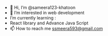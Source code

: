 - 👋 Hi, I’m @sameera123-khatoon
- 👀 I’m interested in web development
-  I’m currently learning :
-  React library and Advance Java Script
- 📫 How to reach me ssmeera593@gmail.com

<!---
sameera123-khatoon/sameera123-khatoon is a ✨ special ✨ repository because its `README.md` (this file) appears on your GitHub profile.
You can click the Preview link to take a look at your changes.
--->
